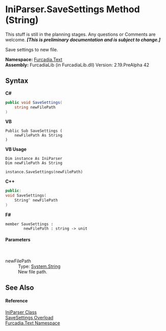 # IniParser.SaveSettings Method (String)
This stuff is still in the planning stages. Any questions or Comments are welcome. _**\[This is preliminary documentation and is subject to change.\]**_

Save settings to new file.

**Namespace:**&nbsp;<a href="N_Furcadia_Text">Furcadia.Text</a><br />**Assembly:**&nbsp;FurcadiaLib (in FurcadiaLib.dll) Version: 2.19.PreAlpha 42

## Syntax

**C#**<br />
``` C#
public void SaveSettings(
	string newFilePath
)
```

**VB**<br />
``` VB
Public Sub SaveSettings ( 
	newFilePath As String
)
```

**VB Usage**<br />
``` VB Usage
Dim instance As IniParser
Dim newFilePath As String

instance.SaveSettings(newFilePath)
```

**C++**<br />
``` C++
public:
void SaveSettings(
	String^ newFilePath
)
```

**F#**<br />
``` F#
member SaveSettings : 
        newFilePath : string -> unit 

```


#### Parameters
&nbsp;<dl><dt>newFilePath</dt><dd>Type: <a href="http://msdn2.microsoft.com/en-us/library/s1wwdcbf" target="_blank">System.String</a><br />New file path.</dd></dl>

## See Also


#### Reference
<a href="T_Furcadia_Text_IniParser">IniParser Class</a><br /><a href="Overload_Furcadia_Text_IniParser_SaveSettings">SaveSettings Overload</a><br /><a href="N_Furcadia_Text">Furcadia.Text Namespace</a><br />